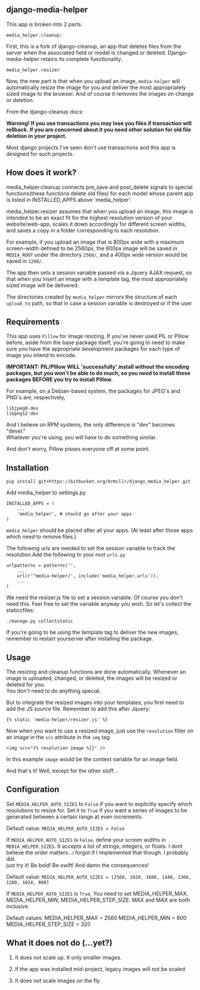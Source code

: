## django-media-helper

This app is broken into 2 parts.

`media_helper.cleanup:`

First, this is a fork of django-cleanup, an app that deletes files from 
the server when the associated field or model is changed or deleted. 
Django-media-helper retains its complete functionality.


`media_helper.resizer`

Now, the new part is that when you upload an image, `media-helper` will 
automatically resize the image for you and deliver the most appropriately 
sized image to the browser. And of course it removes the images on change 
or deletion.

From the django-cleanup docs:

**Warning! If you use transactions you may lose you files if transaction 
will rollback. If you are concerned about it you need other solution for 
old file deletion in your project.**

Most django projects I've seen don't use transactions and this app is 
designed for such projects.

## How does it work?

media_helper.cleanup connects pre_save and post_delete signals to special 
functions(these functions delete old files) for each model whose parent 
app is listed in INSTALLED_APPS above 'media_helper'.

media_helper.resizer assumes that when you upload an image, this image 
is intended to be an exact fit for the highest resolution version of your 
website/web-app, scales it down accordingly for different screen widths, 
and saves a copy in a folder corresponding to each resolution.  

For example, if you upload an image that is 800px wide with a maximum
screen-width defined to be 2560px, the 800px image will be saved in 
`MEDIA_ROOT` under the directory `2560/`, and a 400px wide version would
be saved in `1280/`.

The app then sets a session variable passed via a Jquery AJAX request,
so that when you insert an image with a template tag, the most
appropriately sized image will be delivered.

The directories created by `media_helper` mirrors the structure of each
`upload_to` path, so that in case a session variable is destroyed or
if the user


## Requirements

This app uses `Pillow` for image resizing.  If you've never used PIL or 
Pillow before, aside from the base package itself, you're going to need 
to make sure you have the appropriate development packages for each type
of image  you intend to encode.  

**IMPORTANT:  PIL/PIllow WILL 'successfully' install without the encoding
packages, but you won't be able to do much, so you need to install these 
packages BEFORE you try to install Pillow.**


For example, on a Debian-based system, the packages for JPEG's and PNG's 
are, respectively,

    libjpeg8-dev 
    libpng12-dev

And I believe on RPM systems, the only difference is "dev" becomes "devel."  
Whatever you're using, you will have to do something similar.  

And don't worry, Pillow pisses everyone off at some point.


## Installation
    
    pip install git+https://bitbucket.org/brmcllr/django_media_helper.git

Add media_helper to settings.py

    INSTALLED_APPS = (
        ...
        'media_helper', # should go after your apps
    )

`media_helper` should be placed after all your apps. (At least after those 
apps which need to remove files.)


The following urls are needed to set the session variable to track the 
resolution.Add the following to your root `urls.py`

    urlpatterns = patterns('',
        ...
        url(r'^media-helper/', include('media_helper.urls')),
        ...
    )

We need the resizer.js file to set a session variable.  Of course you don't 
need this.  Feel free to set the variable anyway you wish. So let's collect 
the staticcfiles:

    ./manage.py collectstatic

If you're going to be using the template tag to deliver the new images, remember 
to restart yourserver after installing the package.

## Usage

The resizing and cleanup functions are done automatically.  Whenever an image 
is uploaded, changed, or deleted, the images will be resized or deleted for you.  
You don't need to do anything special.

But to integrate the resized images into your templates, you first need to add 
the JS source file.  Remember to add this after Jquery:

    {% static 'media-helper/resizer.js' %}

Now when you want to use a resized image, just use the `resolution` filter on an 
image in the `src` attribute in the `img` tag:

    <img src="{% resolution image %}}" />

In this example `image` would be the context variable for an image field.

And that's it! Well, except for the other stuff...

## Configuration

Set `MEDIA_HELPER_AUTO_SIZES` to `False` if you want to explicitly specify which 
resolutions to resize for. Set it to `True` if you want a series of images to be 
generated between a certain range at even increments.

Default value: 
`MEDIA_HELPER_AUTO_SIZES = False`

If `MEDIA_HELPER_AUTO_SIZES` is `False`, define your screen widths in 
`MEDIA_HELPER_SIZES`.  It accepts a list of strings, integers, or floats.  I dont 
believe the order matters...i forgot if I implemented that though.  I probably did.  
just try it!  Be bold! Be swift! And damn the consequences!

Default value: 
`MEDIA_HELPER_AUTO_SIZES = [2560, 1920, 1600, 1440, 1366, 1280, 1024, 800]`

If `MEDIA_HELPER_AUTO_SIZES` is `True`, You need to set MEDIA_HELPER_MAX, 
MEDIA_HELPER_MIN, MEDIA_HELPER_STEP_SIZE.  MAX and MAX are both inclusive.  

Default values:
    MEDIA_HELPER_MAX = 2560
    MEDIA_HELPER_MIN = 800
    MEDIA_HELPER_STEP_SIZE = 320


## What it does **not** do (...yet?)

1. It does not scale up.  It only smaller images.

2. If the app was installed mid-project, legacy images will not be scaled

3. It does not scale images on the fly.
